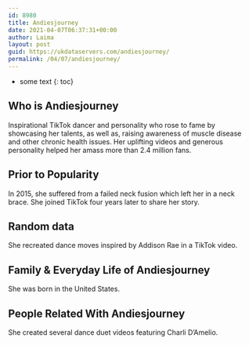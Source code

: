 ```yaml
---
id: 8980
title: Andiesjourney
date: 2021-04-07T06:37:31+00:00
author: Laima
layout: post
guid: https://ukdataservers.com/andiesjourney/
permalink: /04/07/andiesjourney/
---
```


* some text
{: toc}


## Who is Andiesjourney
                  
                  
                  
Inspirational TikTok dancer and personality who rose to fame by showcasing her talents, as well as, raising awareness of muscle disease and other chronic health issues. Her uplifting videos and generous personality helped her amass more than 2.4 million fans.
                  
              
            
              
            
                
                
                
## Prior to Popularity
                  
                  
                  
In 2015, she suffered from a failed neck fusion which left her in a neck brace. She joined TikTok four years later to share her story.
                  
              
            
              
            
                
                
                
## Random data
                  
                  
                  
She recreated dance moves inspired by Addison Rae in a TikTok video.
                  
              
            
              
            
                
                
                
## Family & Everyday Life of Andiesjourney
                  
                  
                  
She was born in the United States. 
                  
              
            
              
            
                
                
                
## People Related With Andiesjourney
                  
                  
                  
She created several dance duet videos featuring Charli D&#8217;Amelio. 
                  
              
            
              
            
                
              
            
              
              
            
            
              
            
          
          
          